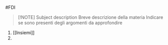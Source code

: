#FDI
> [!NOTE] Subject description 
> Breve descrizione della materia
> Indicare se sono presenti degli argomenti da approfondire

 
1. [[Insiemi]]
2. 